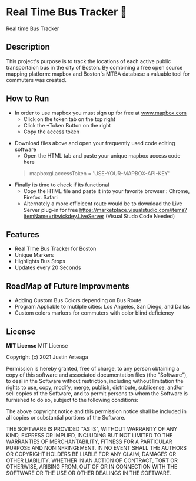 # Real Time Bus Tracker :bus:
Real time Bus Tracker
## Description 
This project's purpose is to track the locations of each active public transportaion bus in the city of Boston. By combining a free open source mapping platform: mapbox and Boston's MTBA database a valuable tool for commuters was created. 
## How to Run
* In order to use mapbox you must sign up for free at www.mapbox.com 
  - Click on the token tab on the top right
  - Click the +Token Button on the right
  - Copy the access token 
- Download files above and open your frequently used code editing software
  - Open the HTML tab and paste your unique mapbox access code here
  > mapboxgl.accessToken = 'USE-YOUR-MAPBOX-API-KEY'
- Finally its time to check if its functional
  - Copy the HTML file and paste it into your favorite browser : Chrome, Firefox. Safari
  - Alternately a more efficicent route would be to download the Live Server plug-in for free https://marketplace.visualstudio.com/items?itemName=ritwickdey.LiveServer (Visual Studo Code Needed)
 ## Features
 - Real TIme Bus Tracker for Boston
 - Unique Markers
 - Highlights Bus Stops
 - Updates every 20 Seconds 
 ## RoadMap of Future Improvments
 - Adding Custom Bus Colors depending on Bus Route
 - Program Appliable to mutilple cities: Los Angeles, San Diego, and Dallas
 - Custom colors markers for commuters with color blind deficiency
 ## License 
 **MIT License**
 MIT License

Copyright (c) 2021 Justin Arteaga

Permission is hereby granted, free of charge, to any person obtaining a copy of this software and associated documentation files (the "Software"), to deal in the Software without restriction, including without limitation the rights to use, copy, modify, merge, publish, distribute, sublicense, and/or sell copies of the Software, and to permit persons to whom the Software is furnished to do so, subject to the following conditions:

The above copyright notice and this permission notice shall be included in all copies or substantial portions of the Software.

THE SOFTWARE IS PROVIDED "AS IS", WITHOUT WARRANTY OF ANY KIND, EXPRESS OR IMPLIED, INCLUDING BUT NOT LIMITED TO THE WARRANTIES OF MERCHANTABILITY, FITNESS FOR A PARTICULAR PURPOSE AND NONINFRINGEMENT. IN NO EVENT SHALL THE AUTHORS OR COPYRIGHT HOLDERS BE LIABLE FOR ANY CLAIM, DAMAGES OR OTHER LIABILITY, WHETHER IN AN ACTION OF CONTRACT, TORT OR OTHERWISE, ARISING FROM, OUT OF OR IN CONNECTION WITH THE SOFTWARE OR THE USE OR OTHER DEALINGS IN THE SOFTWARE.
